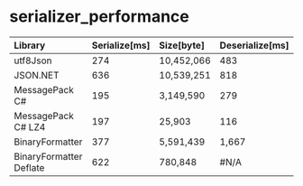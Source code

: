 # serializer_performance
|Library|Serialize[ms]|Size[byte]|Deserialize[ms]|
|:---|:---|:---|:---|
|utf8Json|274|10,452,066|483|
|JSON.NET|636|10,539,251|818|
|MessagePack C#|195|3,149,590|279|
|MessagePack C# LZ4|197|25,903|116|
|BinaryFormatter|377|5,591,439|1,667|
|BinaryFormatter Deflate|622|780,848|#N/A|
